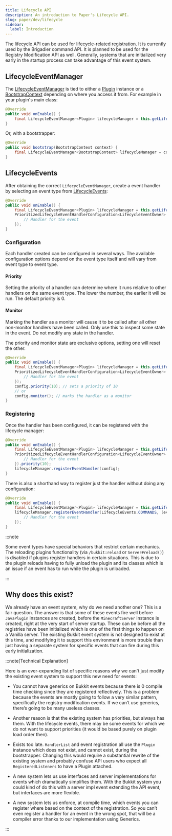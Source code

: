 ```yaml
---
title: Lifecycle API
description: An introduction to Paper's Lifecycle API.
slug: paper/dev/lifecycle
sidebar:
  label: Introduction
---
```


The lifecycle API can be used for lifecycle-related registration. It is currently used by the
Brigadier command API. It is planned to be used for the Registry Modification API as well.
Generally, systems that are initialized very early in the startup process can take advantage of this
event system.

## LifecycleEventManager

The [LifecycleEventManager](jd:paper:io.papermc.paper.plugin.lifecycle.event.LifecycleEventManager) is tied
to either a [Plugin](jd:paper:org.bukkit.plugin.Plugin) instance or a
[BootstrapContext](jd:paper:io.papermc.paper.plugin.bootstrap.BootstrapContext) depending on where you access it from. For example in your plugin's main class:

```java title="TestPlugin.java"
@Override
public void onEnable() {
    final LifecycleEventManager<Plugin> lifecycleManager = this.getLifecycleManager();
}
```

Or, with a bootstrapper:

```java title="TestPluginBootstrap.java"
@Override
public void bootstrap(BootstrapContext context) {
    final LifecycleEventManager<BootstrapContext> lifecycleManager = context.getLifecycleManager();
}
```

## LifecycleEvents

After obtaining the correct `LifecycleEventManager`, create a event handler by selecting an
event type from [LifecycleEvents](jd:paper:io.papermc.paper.plugin.lifecycle.event.types.LifecycleEvents):
```java title="TestPlugin.java"
@Override
public void onEnable() {
    final LifecycleEventManager<Plugin> lifecycleManager = this.getLifecycleManager();
    PrioritizedLifecycleEventHandlerConfiguration<LifecycleEventOwner> config = LifecycleEvents.SOME_EVENT.newHandler((event) -> {
        // Handler for the event
    });
}
```

### Configuration

Each handler created can be configured in several ways. The available configuration options
depend on the event type itself and will vary from event type to event type.

#### Priority

Setting the priority of a handler can determine where it runs relative to other handlers
on the same event type. The lower the number, the earlier it will be run. The default priority
is 0.

#### Monitor

Marking the handler as a monitor will cause it to be called after all other non-monitor handlers
have been called. Only use this to inspect some state in the event. Do not modify any state in
the handler.

The priority and monitor state are exclusive options, setting one will reset the other.

```java title="TestPlugin.java"
@Override
public void onEnable() {
    final LifecycleEventManager<Plugin> lifecycleManager = this.getLifecycleManager();
    PrioritizedLifecycleEventHandlerConfiguration<LifecycleEventOwner> config = LifecycleEvents.SOME_EVENT.newHandler((event) -> {
        // Handler for the event
    });
    config.priority(10); // sets a priority of 10
    // or
    config.monitor(); // marks the handler as a monitor
}
```

### Registering

Once the handler has been configured, it can be registered with the lifecycle manager:

```java title="TestPlugin.java"
@Override
public void onEnable() {
    final LifecycleEventManager<Plugin> lifecycleManager = this.getLifecycleManager();
    PrioritizedLifecycleEventHandlerConfiguration<LifecycleEventOwner> config = LifecycleEvents.SOME_EVENT.newHandler((event) -> {
        // Handler for the event
    }).priority(10);
    lifecycleManager.registerEventHandler(config);
}
```
There is also a shorthand way to register just the handler without doing any configuration:

```java title="TestPlugin.java"
@Override
public void onEnable() {
    final LifecycleEventManager<Plugin> lifecycleManager = this.getLifecycleManager();
    lifecycleManager.registerEventHandler(LifecycleEvents.COMMANDS, (event) -> {
        // Handler for the event
    });
}
```

:::note

Some event types have special behaviors that restrict certain mechanics. The reloading plugins
functionality (via `/bukkit:reload` or `Server#reload()`) is disabled if plugins register handlers
in certain situations. This is due to the plugin reloads having to fully unload the plugin and its
classes which is an issue if an event has to run while the plugin is unloaded.

:::

## Why does this exist?

We already have an event system, why do we need another one? This is a fair question. The answer is
that some of these events fire well before `JavaPlugin` instances are created, before the
`MinecraftServer` instance is created, right at the very start of server startup. These can be
before all the registries have been initialized which is one of the first things to happen on a Vanilla
server. The existing Bukkit event system is not designed to exist at this time, and modifying it to
support this environment is more trouble than just having a separate system for specific events that
can fire during this early initialization.

:::note[Technical Explanation]

Here is an ever-expanding list of specific reasons why we can't just modify the existing event
system to support this new need for events:

- You cannot have generics on Bukkit events because there is 0 compile time checking since they are
  registered reflectively. This is a problem because the events are mostly going to follow a very
  similar pattern, specifically the registry modification events. If we can’t use generics, there’s
  going to be many useless classes.

- Another reason is that the existing system has priorities, but always has them. With the lifecycle
  events, there may be some events for which we do not want to support priorities (it would
  be based purely on plugin load order then).

- Exists too late. `HandlerList` and event registration all use the `Plugin` instance which does not exist,
  and cannot exist, during the bootstrapper. Changing this would require a substantial rewrite of the
  existing system and probably confuse API users who expect all `RegisteredListeners` to have a
  Plugin attached.

- A new system lets us use interfaces and server implementations for events which dramatically
  simplifies them. With the Bukkit system you could kind of do this with a server impl event
  extending the API event, but interfaces are more flexible.

- A new system lets us enforce, at compile time, which events you can register where based on the
  context of the registration. So you can’t even register a handler for an event in the wrong spot,
  that will be a compiler error thanks to our implementation using Generics.

:::
